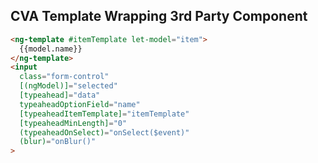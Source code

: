 ## CVA Template Wrapping 3rd Party Component

```html
<ng-template #itemTemplate let-model="item">
  {{model.name}}
</ng-template>
<input
  class="form-control"
  [(ngModel)]="selected"
  [typeahead]="data"
  typeaheadOptionField="name"
  [typeaheadItemTemplate]="itemTemplate"
  [typeaheadMinLength]="0"
  (typeaheadOnSelect)="onSelect($event)"
  (blur)="onBlur()"
>

```

